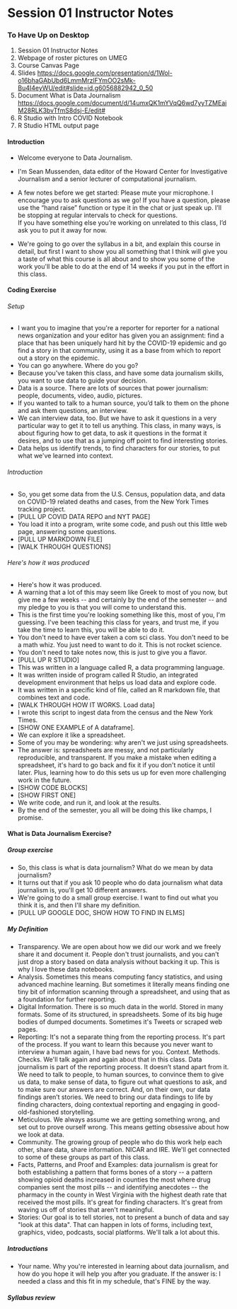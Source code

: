 # Session 01 Instructor Notes

### To Have Up on Desktop

1. Session 01 Instructor Notes
2. Webpage of roster pictures on UMEG
3. Course Canvas Page
4. Slides https://docs.google.com/presentation/d/1Wol-o16bhaGAbUbd6LmmMrzlFYmOO2sMk-Bu4I4eyWU/edit#slide=id.g6056882942_0_50
5. Document What is Data Journalism https://docs.google.com/document/d/14umxQK1mYVqQ6wd7yyTZMEaiM28RLK3bvTfmS8dsj-E/edit#
6. R Studio with Intro COVID Notebook
7. R Studio HTML output page

#### Introduction

* Welcome everyone to Data Journalism.
* I'm Sean Mussenden, data editor of the Howard Center for Investigative Journalism and a senior lecturer of computational journalism.
* A few notes before we get started:
  Please mute your microphone.
  I encourage you to ask questions as we go! If you have a question, please use the “hand raise” function or type it in the chat or just speak up.  I’ll be stopping at regular intervals to check for questions.   
  If you have something else you’re working on unrelated to this class, I’d ask you to put it away for now.   

* We're going to go over the syllabus in a bit, and explain this course in detail, but first I want to show you all something that I think will give you a taste of what this course is all about and to show you some of the work you'll be able to do at the end of 14 weeks if you put in the effort in this class.

#### Coding Exercise

###### Setup
* I want you to imagine that you're a reporter for reporter for a national news organization and your editor has given you an assignment: find a place that has been uniquely hard hit by the COVID-19 epidemic and go find a story in that community, using it as a base from which to report out a story on the epidemic.
* You can go anywhere. Where do you go?
* Because you've taken this class, and have some data journalism skills, you want to use data to guide your decision.
* Data is a source. There are lots of sources that power journalism: people, documents, video, audio, pictures.   
* If you wanted to talk to a human source, you’d talk to them on the phone and ask them questions, an interview.  
* We can interview data, too.  But we have to ask it questions in a very particular way to get it to tell us anything.  This class, in many ways, is about figuring how to get data, to ask it questions in the format it desires, and to use that as a jumping off point to find interesting stories.
* Data helps us identify trends, to find characters for our stories, to put what we've learned into context.

###### Introduction
* So, you get some data from the U.S. Census, population data, and data on COVID-19 related deaths and cases, from the New York Times tracking project.
* [PULL UP COVID DATA REPO and NYT PAGE]
* You load it into a program, write some code, and push out this little web page, answering some questions.
* [PULL UP MARKDOWN FILE]
* [WALK THROUGH QUESTIONS]

###### Here's how it was produced
* Here's how it was produced.
* A warning that a lot of this may seem like Greek to most of you now, but give me a few weeks -- and certainly by the end of the semester -- and my pledge to you is that you will come to understand this.  
* This is the first time you're looking something like this, most of you, I'm guessing. I've been teaching this class for years, and trust me, if you take the time to learn this, you will be able to do it.
* You don't need to have ever taken a com sci class.  You don't need to be a math whiz.  You just need to want to do it.  This is not rocket science.
* You don't need to take notes now, this is just to give you a flavor.
* [PULL UP R STUDIO]
* This was written in a language called R, a data programming language.
* It was written inside of program called R Studio, an integrated development environment that helps us load data and explore code.
* It was written in a specific kind of file, called an R markdown file, that combines text and code.
* [WALK THROUGH HOW IT WORKS. Load data]
* I wrote this script to ingest data from the census and the New York Times.
* [SHOW ONE EXAMPLE of A dataframe].
* We can explore it like a spreadsheet.
* Some of you may be wondering: why aren't we just using spreadsheets.  
* The answer is: spreadsheets are messy, and not particularly reproducible, and transparent.  If you make a mistake when editing a spreadsheet, it's hard to go back and fix it if you don't notice it until later.  Plus, learning how to do this sets us up for even more challenging work in the future.
* [SHOW CODE BLOCKS]
* [SHOW FIRST ONE]
* We write code, and run it, and look at the results.
* By the end of the semester, you all will be doing this like champs, I promise.

#### What is Data Journalism Exercise?

##### Group exercise
* So, this class is what is data journalism? What do we mean by data journalism?
* It turns out that if you ask 10 people who do data journalism what data journalism is, you'll get 10 different answers.
* We're going to do a small group exercise.  I want to find out what you think it is, and then I'll share my definition.
* [PULL UP GOOGLE DOC, SHOW HOW TO FIND IN ELMS]

##### My Definition
 * Transparency.  We are open about how we did our work and we freely share it and document it.  People don't trust journalists, and you can't just drop a story based on data analysis without backing it up. This is why I love these data notebooks.
 * Analysis.  Sometimes this means computing fancy statistics, and using advanced machine learning.  But sometimes it literally means finding one tiny bit of information scanning through a spreadsheet, and using that as a foundation for further reporting.
 * Digital Information. There is so much data in the world.  Stored in many formats.  Some of its structured, in spreadsheets. Some of its big huge bodies of dumped documents.  Sometimes it's Tweets or scraped web pages.
 * Reporting: It's not a separate thing from the reporting process.  It's part of the process. If you want to learn this because you never want to interview a human again, I have bad news for you.  Context.  Methods. Checks.  We'll talk again and again about that in this class.  Data journalism is part of the reporting process.  It doesn’t stand apart from it.  We need to talk to people, to human sources, to convince them to give us data, to make sense of data, to figure out what questions to ask, and to make sure our answers are correct. And, on their own, our data findings aren’t stories.  We need to bring our data findings to life by finding characters, doing contextual reporting and engaging in good-old-fashioned storytelling.  
 * Meticulous. We always assume we are getting something wrong, and set out to prove ourself wrong. This means getting obsessive about how we look at data.  
 * Community.  The growing group of people who do this work help each other, share data, share information.  NICAR and IRE. We'll get connected to some of these groups as part of this class.
 * Facts, Patterns, and Proof and Examples: data journalism is great for both establishing a pattern that forms bones of a story -- a pattern showing opioid deaths increased in counties the most where drug companies sent the most pills -- and identifying anecdotes -- the pharmacy in the county in West Virginia with the highest death rate that received the most pills.  It's great for finding characters.  It's great from waving us off of stories that aren't meaningful.
 * Stories: Our goal is to tell stories, not to present a bunch of data and say "look at this data".  That can happen in lots of forms, including text, graphics, video, podcasts, social platforms. We'll talk a lot about this.

##### Introductions
* Your name. Why you're interested in learning about data journalism, and how do you hope it will help you after you graduate.  If the answer is: I needed a class and this fit in my schedule, that's FINE by the way.  

##### Syllabus review
